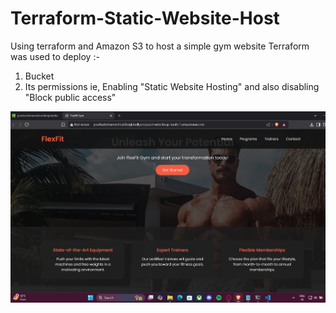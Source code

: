# Terraform-Static-Website-Host
Using terraform and Amazon S3 to host a simple gym website
Terraform was used to deploy :-
1) Bucket
2) Its permissions ie, Enabling "Static Website Hosting" and also disabling "Block public access"

![pic](static_site)
